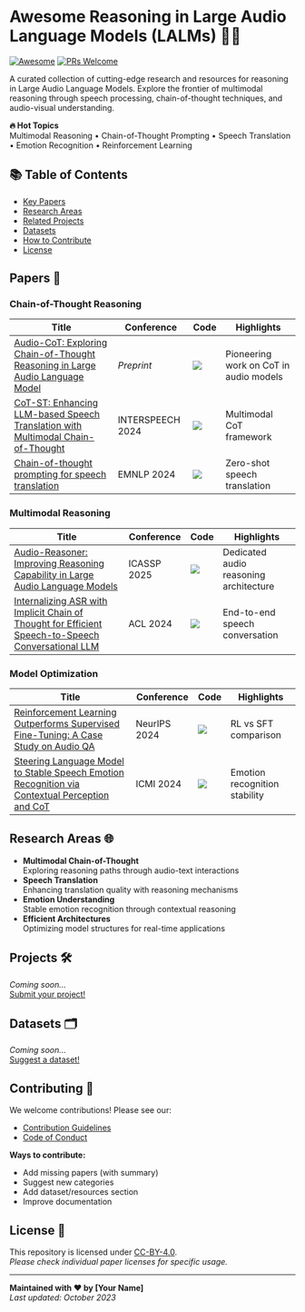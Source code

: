 # Awesome Reasoning in Large Audio Language Models (LALMs) 🎤🧠

[![Awesome](https://cdn.rawgit.com/sindresorhus/awesome/d7305f38d29fed78fa85652e3a63e154dd8e8829/media/badge.svg)](https://github.com/yourusername/Awesome-Reasoning-LALMs)
[![PRs Welcome](https://img.shields.io/badge/PRs-welcome-brightgreen.svg)](CONTRIBUTING.md)

A curated collection of cutting-edge research and resources for reasoning in Large Audio Language Models. 
Explore the frontier of multimodal reasoning through speech processing, chain-of-thought techniques, 
and audio-visual understanding.

**🔥 Hot Topics**  
Multimodal Reasoning • Chain-of-Thought Prompting • Speech Translation • Emotion Recognition • Reinforcement Learning

## 📚 Table of Contents
- [Key Papers](#papers-)
- [Research Areas](#research-areas-)
- [Related Projects](#projects-)
- [Datasets](#datasets-)
- [How to Contribute](#contributing-)
- [License](#license-)

## Papers 📄

### Chain-of-Thought Reasoning
| Title | Conference | Code | Highlights |
|-------|-----------|------|------------|
| [Audio-CoT: Exploring Chain-of-Thought Reasoning in Large Audio Language Model](https://arxiv.org/pdf/2501.07246) | *Preprint* | [![][github-icon]](link) | Pioneering work on CoT in audio models |
| [CoT-ST: Enhancing LLM-based Speech Translation with Multimodal Chain-of-Thought](https://arxiv.org/pdf/2409.19510) | INTERSPEECH 2024 | [![][github-icon]](link) | Multimodal CoT framework |
| [Chain-of-thought prompting for speech translation](https://arxiv.org/pdf/2409.11538) | EMNLP 2024 | [![][github-icon]](link) | Zero-shot speech translation |

### Multimodal Reasoning
| Title | Conference | Code | Highlights |
|-------|-----------|------|------------|
| [Audio-Reasoner: Improving Reasoning Capability in Large Audio Language Models](https://arxiv.org/pdf/2503.02318) | ICASSP 2025 | [![][github-icon]](link) | Dedicated audio reasoning architecture |
| [Internalizing ASR with Implicit Chain of Thought for Efficient Speech-to-Speech Conversational LLM](https://arxiv.org/pdf/2409.17353) | ACL 2024 | [![][github-icon]](link) | End-to-end speech conversation |

### Model Optimization
| Title | Conference | Code | Highlights |
|-------|-----------|------|------------|
| [Reinforcement Learning Outperforms Supervised Fine-Tuning: A Case Study on Audio QA](https://arxiv.org/pdf/2503.11197) | NeurIPS 2024 | [![][github-icon]](link) | RL vs SFT comparison |
| [Steering Language Model to Stable Speech Emotion Recognition via Contextual Perception and CoT](https://arxiv.org/pdf/2502.18186) | ICMI 2024 | [![][github-icon]](link) | Emotion recognition stability |

## Research Areas 🌐
- **Multimodal Chain-of-Thought**  
  Exploring reasoning paths through audio-text interactions
- **Speech Translation**  
  Enhancing translation quality with reasoning mechanisms
- **Emotion Understanding**  
  Stable emotion recognition through contextual reasoning
- **Efficient Architectures**  
  Optimizing model structures for real-time applications

## Projects 🛠️
*Coming soon...*  
[Submit your project!](CONTRIBUTING.md)

## Datasets 🗂️
*Coming soon...*  
[Suggest a dataset!](CONTRIBUTING.md)

## Contributing 🤝
We welcome contributions! Please see our:
- [Contribution Guidelines](CONTRIBUTING.md)
- [Code of Conduct](CODE_OF_CONDUCT.md)

**Ways to contribute:**
- Add missing papers (with summary)
- Suggest new categories
- Add dataset/resources section
- Improve documentation

## License 📜
This repository is licensed under [CC-BY-4.0](LICENSE).  
*Please check individual paper licenses for specific usage.*

---

**Maintained with ❤️ by [Your Name]**  
*Last updated: October 2023*

[github-icon]: https://img.shields.io/badge/GitHub-181717.svg?style=flat&logo=GitHub

